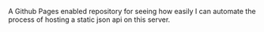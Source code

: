 A Github Pages enabled repository for seeing how easily I can automate the process of hosting a static json api on this server.